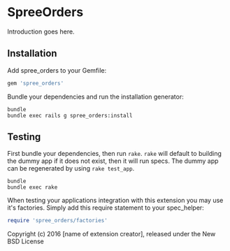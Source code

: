 SpreeOrders
===========

Introduction goes here.

Installation
------------

Add spree_orders to your Gemfile:

```ruby
gem 'spree_orders'
```

Bundle your dependencies and run the installation generator:

```shell
bundle
bundle exec rails g spree_orders:install
```

Testing
-------

First bundle your dependencies, then run `rake`. `rake` will default to building the dummy app if it does not exist, then it will run specs. The dummy app can be regenerated by using `rake test_app`.

```shell
bundle
bundle exec rake
```

When testing your applications integration with this extension you may use it's factories.
Simply add this require statement to your spec_helper:

```ruby
require 'spree_orders/factories'
```

Copyright (c) 2016 [name of extension creator], released under the New BSD License
